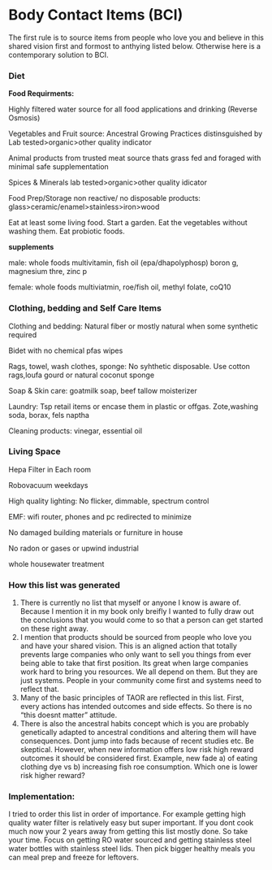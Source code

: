 # Body Contact Items (BCI)

The first rule is to source items from people who love you and believe in this shared vision first and formost to anthying listed below. Otherwise here is a contemporary solution to BCI.

### Diet

**Food Requirments:**

Highly filtered water source for all food applications and drinking (Reverse Osmosis)

Vegetables and Fruit source: Ancestral Growing Practices distinsguished by Lab tested>organic>other quality indicator

Animal products from trusted meat source thats grass fed and foraged with minimal safe supplementation

Spices & Minerals lab tested>organic>other quality idicator

Food Prep/Storage non reactive/ no disposable products: glass>ceramic/enamel>stainless>iron>wood

Eat at least some living food. Start a garden. Eat the vegetables without washing them. Eat probiotic foods.

**supplements**

male: whole foods multivitamin, fish oil (epa/dhapolyphosp) boron g, magnesium thre, zinc p

female: whole foods multiviatmin, roe/fish oil, methyl folate, coQ10

### Clothing, bedding and Self Care Items

Clothing and bedding: Natural fiber or mostly natural when some synthetic required

Bidet with no chemical pfas wipes

Rags, towel, wash clothes, sponge: No syhthetic disposable. Use cotton rags,loufa gourd or natural coconut sponge

Soap & Skin care: goatmilk soap, beef tallow moisterizer

Laundry: Tsp retail items or encase them in plastic or offgas. Zote,washing soda, borax, fels naptha

Cleaning products: vinegar, essential oil

### Living Space

Hepa Filter in Each room

Robovacuum weekdays

High quality lighting: No flicker, dimmable, spectrum control

EMF: wifi router, phones and pc redirected to minimize

No damaged building materials or furniture in house

No radon or gases or upwind industrial

whole housewater treatment

### How this list was generated

1. There is currently no list that myself or anyone I know is aware of. Because I mention it in my book only breifly I wanted to fully draw out the conclusions that you would come to so that a person can get started on these right away.
2. I mention that products should be sourced from people who love you and have your shared vision. This is an aligned action that totally prevents large companies who only want to sell you things from ever being able to take that first position. Its great when large companies work hard to bring you resources. We all depend on them. But they are just systems. People in your community come first and systems need to reflect that.
3. Many of the basic principles of TAOR are reflected in this list. First, every actions has intended outcomes and side effects. So there is no “this doesnt matter” attitude. 
4. There is also the ancestral habits concept which is you are probably genetically adapted to ancestral conditions and altering them will have consequences. Dont jump into fads because of recent studies etc. Be skeptical. However, when new information offers low risk high reward outcomes it should be considered first. Example, new fade a) of eating clothing dye vs b) increasing fish roe consumption. Which one is lower risk higher reward?

### Implementation:

I tried to order this list in order of importance. For example getting high quality water filter is relatively easy but super important. If you dont cook much now your 2 years away from getting this list mostly done. So take your time. Focus on getting RO water sourced and getting stainless steel water bottles with stainless steel lids. Then pick bigger healthy meals you can meal prep and freeze for leftovers.